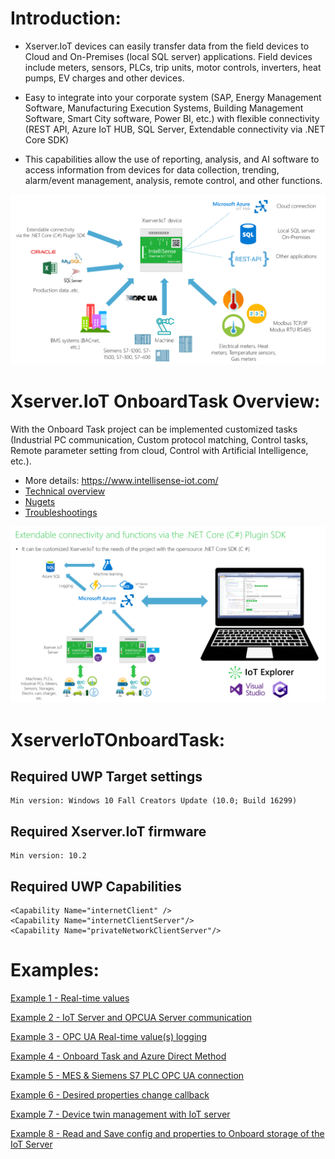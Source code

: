 # Introduction:

- Xserver.IoT devices can easily transfer data from the field devices to Cloud and On-Premises (local SQL server) applications. Field devices include meters, sensors, PLCs, trip units, motor controls, inverters, heat pumps, EV charges and other devices.

- Easy to integrate into your corporate system (SAP, Energy Management Software, Manufacturing Execution Systems, Building Management Software, Smart City software, Power BI, etc.) with flexible connectivity (REST API, Azure IoT HUB, SQL Server, Extendable connectivity via .NET Core SDK)

- This capabilities allow the use of reporting, analysis, and AI software to access information from devices for data collection, trending, alarm/event management, analysis, remote control, and other functions.

![](images/ConnectionTechOverview2.png)

# Xserver.IoT OnboardTask Overview:

With the Onboard Task project can be implemented customized tasks (Industrial PC communication, Custom protocol matching, Control tasks, Remote parameter setting from cloud, Control with Artificial Intelligence, etc.).

- More details: https://www.intellisense-iot.com/
- [Technical overview](https://www.youtube.com/watch?v=_fmbNuYwyqE&list=UUcLou6GZjtQRWgN1ukcglpg&index=14)        
- [Nugets](https://www.nuget.org/packages/XserverIoTCommon/)
- [Troubleshootings](https://github.com/IntelliSenseIoT/XserverIoTOnboardTask.github.io/blob/master/Troubleshooting.md)

![](images/SDKOverview.png)

# XserverIoTOnboardTask:

## Required UWP Target settings

    Min version: Windows 10 Fall Creators Update (10.0; Build 16299) 

## Required Xserver.IoT firmware

    Min version: 10.2

## Required UWP Capabilities

    <Capability Name="internetClient" />
    <Capability Name="internetClientServer"/>
    <Capability Name="privateNetworkClientServer"/>

# Examples:

[Example 1 - Real-time values](https://github.com/IntelliSenseIoT/XserverIoTOnboardTask.github.io/blob/master/examples/1_Real-time%20values.md)

[Example 2 - IoT Server and OPCUA Server communication](https://github.com/IntelliSenseIoT/XserverIoTOnboardTask.github.io/blob/master/examples/2_IoT%20Server%20and%20OPCUA%20Server%20communication.md)

[Example 3 - OPC UA Real-time value(s) logging](https://github.com/IntelliSenseIoT/XserverIoTOnboardTask.github.io/blob/master/examples/3_OPC%20UA%20Real-time%20value(s)%20logging.md)

[Example 4 - Onboard Task and Azure Direct Method](https://github.com/IntelliSenseIoT/XserverIoTOnboardTask.github.io/blob/master/examples/4_OnboardTask%20and%20Azure%20Direct%20Method.md)

[Example 5 - MES & Siemens S7 PLC OPC UA connection](https://github.com/IntelliSenseIoT/XserverIoTOnboardTask.github.io/blob/master/examples/5_MES_Siemens_OPCUA_connection.md)

[Example 6 - Desired properties change callback](https://github.com/IntelliSenseIoT/XserverIoTOnboardTask.github.io/blob/master/examples/6_Device_Twin_Desired_Change_Callback.md)

[Example 7 - Device twin management with IoT server](https://github.com/IntelliSenseIoT/XserverIoTOnboardTask.github.io/blob/master/examples/7_Device_twin_management_with_IoT_server.md)

[Example 8 - Read and Save config and properties to Onboard storage of the IoT Server](https://github.com/IntelliSenseIoT/XserverIoTOnboardTask.github.io/blob/master/examples/8_Read_and_Save_Config_Properties_to_Onboard_storage.md)

